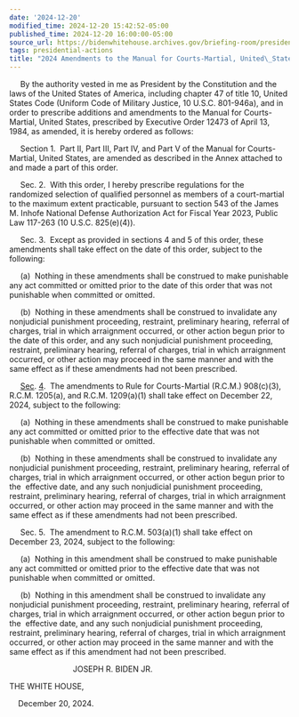 ```yaml
---
date: '2024-12-20'
modified_time: 2024-12-20 15:42:52-05:00
published_time: 2024-12-20 16:00:00-05:00
source_url: https://bidenwhitehouse.archives.gov/briefing-room/presidential-actions/2024/12/20/2024-amendments-to-the-manual-for-courts-martial-united-states/
tags: presidential-actions
title: "2024 Amendments to the Manual for Courts-Martial, United\_States"
---
```

 
     By the authority vested in me as President by the Constitution and
the laws of the United States of America, including chapter 47 of title
10, United States Code (Uniform Code of Military Justice, 10 U.S.C.
801-946a), and in order to prescribe additions and amendments to the
Manual for Courts-Martial, United States, prescribed by Executive Order
12473 of April 13, 1984, as amended, it is hereby ordered as follows:

     Section 1.  Part II, Part III, Part IV, and Part V of the Manual
for Courts-Martial, United States, are amended as described in the Annex
attached to and made a part of this order.

     Sec. 2.  With this order, I hereby prescribe regulations for the
randomized selection of qualified personnel as members of a
court-martial to the maximum extent practicable, pursuant to section 543
of the James M. Inhofe National Defense Authorization Act for Fiscal
Year 2023, Public Law 117-263 (10 U.S.C. 825(e)(4)).

     Sec. 3.  Except as provided in sections 4 and 5 of this order,
these amendments shall take effect on the date of this order, subject to
the following:

     (a)  Nothing in these amendments shall be construed to make
punishable any act committed or omitted prior to the date of this order
that was not punishable when committed or omitted.

     (b)  Nothing in these amendments shall be construed to invalidate
any nonjudicial punishment proceeding, restraint, preliminary hearing,
referral of charges, trial in which arraignment occurred, or other
action begun prior to the date of this order, and any such nonjudicial
punishment proceeding, restraint, preliminary hearing, referral of
charges, trial in which arraignment occurred, or other action may
proceed in the same manner and with the same effect as if these
amendments had not been prescribed.

     <u>Sec</u>. <u>4</u>.  The amendments to Rule for Courts-Martial
(R.C.M.) 908(c)(3), R.C.M. 1205(a), and R.C.M. 1209(a)(1) shall take
effect on December 22, 2024, subject to the following:

     (a)  Nothing in these amendments shall be construed to make
punishable any act committed or omitted prior to the effective date that
was not punishable when committed or omitted.

     (b)  Nothing in these amendments shall be construed to invalidate
any nonjudicial punishment proceeding, restraint, preliminary hearing,
referral of charges, trial in which arraignment occurred, or other
action begun prior to the  effective date, and any such nonjudicial
punishment proceeding, restraint, preliminary hearing, referral of
charges, trial in which arraignment occurred, or other action may
proceed in the same manner and with the same effect as if these
amendments had not been prescribed.

     Sec. 5.  The amendment to R.C.M. 503(a)(1) shall take effect on
December 23, 2024, subject to the following:

     (a)  Nothing in this amendment shall be construed to make
punishable any act committed or omitted prior to the effective date that
was not punishable when committed or omitted.

     (b)  Nothing in this amendment shall be construed to invalidate any
nonjudicial punishment proceeding, restraint, preliminary hearing,
referral of charges, trial in which arraignment occurred, or other
action begun prior to the  effective date, and any such nonjudicial
punishment proceeding, restraint, preliminary hearing, referral of
charges, trial in which arraignment occurred, or other action may
proceed in the same manner and with the same effect as if this amendment
had not been prescribed.

                             JOSEPH R. BIDEN JR.

THE WHITE HOUSE,

    December 20, 2024.
